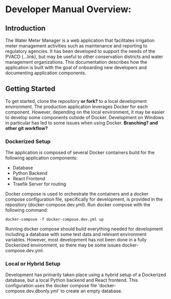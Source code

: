 # Developer Manual Overview:

## Introduction
The Water Meter Manager is a web application that facilitates irrigation meter management activities such as maintenance and reporting to regulatory agencies.
It has been developed to support the needs of the PVACD (...link), but may be useful to other conservation districts and water management organizations.
This documentation describes how the application is built with the goal of onboarding new developers and documenting application components.

## Getting Started
To get started, clone the repository **or fork?** to a local development environment. The production application leverages Docker for each component.
However, depending on the local environment, it may be easier to develop some components outside of Docker. Development on Windows in particular has
led to some issues when using Docker.  **Branching? and other git workflow?**

### Dockerized Setup
The application is composed of several Docker containers build for the following application components:

- Database
- Python Backend
- React Frontend
- Traefik Server for routing

Docker compose is used to orchestrate the containers and a docker compose configuration file, specifically for development, 
is provided in the repository (docker-compose.dev.yml). Run docker compose with the following command:
```console
docker-compose -f docker-compose.dev.yml up
```
Running docker compose should build everything needed for development including a database with some test data and relevant environment variables.
However, most development has not been done in a fully Dockerized environment, so there may be some issues docker-compose.dev.yml. 

### Local or Hybrid Setup
Development has primarily taken place using a hybrid setup of a Dockerized database, but a local Python backend and React frontend. This configuration
uses the docker compose file 'docker-compose.dev.dbonly.yml' to create an empty database.